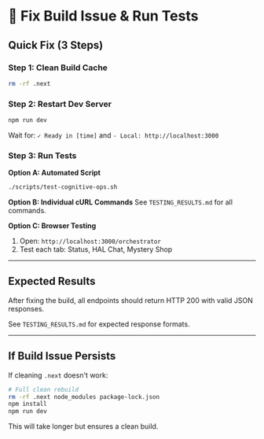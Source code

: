 # 🔧 Fix Build Issue & Run Tests

## Quick Fix (3 Steps)

### Step 1: Clean Build Cache
```bash
rm -rf .next
```

### Step 2: Restart Dev Server
```bash
npm run dev
```

Wait for: `✓ Ready in [time]` and `- Local: http://localhost:3000`

### Step 3: Run Tests

**Option A: Automated Script**
```bash
./scripts/test-cognitive-ops.sh
```

**Option B: Individual cURL Commands**
See `TESTING_RESULTS.md` for all commands.

**Option C: Browser Testing**
1. Open: `http://localhost:3000/orchestrator`
2. Test each tab: Status, HAL Chat, Mystery Shop

---

## Expected Results

After fixing the build, all endpoints should return HTTP 200 with valid JSON responses.

See `TESTING_RESULTS.md` for expected response formats.

---

## If Build Issue Persists

If cleaning `.next` doesn't work:

```bash
# Full clean rebuild
rm -rf .next node_modules package-lock.json
npm install
npm run dev
```

This will take longer but ensures a clean build.


